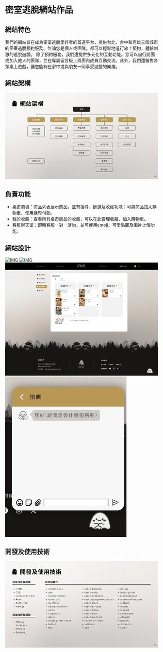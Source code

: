 # 密室逃脫網站作品

## 網站特色
我們的網站旨在成為密室逃脫愛好者的首選平台，提供台北、台中和高雄三個城市的密室逃脫預約服務。無論您是個人或團隊，都可以輕鬆地進行線上預約，體驗刺激的逃脫遊戲。
除了預約服務，我們還提供多元化的互動功能。您可以自行開團或加入他人的團隊，並在專屬留言板上與團內成員互動交流。此外，我們還銷售各類桌上遊戲，讓您能夠在家中或與朋友一同享受遊戲的樂趣。

## 網站架構
![IMG](./README_IMG/1.png)

## 負責功能
* 桌遊商城：商品列表展示商品，並有搜尋、篩選及收藏功能；可將商品加入購物車、使用綠界付款。
* 我的收藏：查看所有桌遊商品的收藏，可以在此管理收藏、加入購物車。
* 客服聊天室：即時客服一對一諮詢，並可使用emoji、可愛貼圖及圖片上傳功能。

## 網站設計
![IMG](./README_IMG/3.png)
![IMG](./README_IMG/4.png)
![IMG](./README_IMG/5.png)
![IMG](./README_IMG/6.png)



## 開發及使用技術
![IMG](./README_IMG/2.png)
